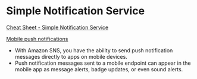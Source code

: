 # Simple Notification Service

[Cheat Sheet - Simple Notification Service](https://tutorialsdojo.com/amazon-sns)

[Mobile push notifications](https://docs.aws.amazon.com/sns/latest/dg/sns-mobile-application-as-subscriber.html)

- With Amazon SNS, you have the ability to send push notification messages directly to apps on mobile devices. 
- Push notification messages sent to a mobile endpoint can appear in the mobile app as message alerts, badge updates, or even sound alerts.